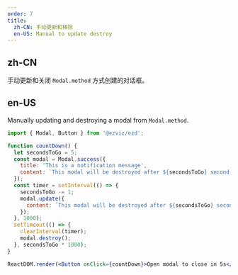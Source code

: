 ```yaml
---
order: 7
title:
  zh-CN: 手动更新和移除
  en-US: Manual to update destroy
---
```


## zh-CN

手动更新和关闭 `Modal.method` 方式创建的对话框。

## en-US

Manually updating and destroying a modal from `Modal.method`.

```jsx
import { Modal, Button } from '@ezviz/ezd';

function countDown() {
  let secondsToGo = 5;
  const modal = Modal.success({
    title: 'This is a notification message',
    content: `This modal will be destroyed after ${secondsToGo} second.`,
  });
  const timer = setInterval(() => {
    secondsToGo -= 1;
    modal.update({
      content: `This modal will be destroyed after ${secondsToGo} second.`,
    });
  }, 1000);
  setTimeout(() => {
    clearInterval(timer);
    modal.destroy();
  }, secondsToGo * 1000);
}

ReactDOM.render(<Button onClick={countDown}>Open modal to close in 5s</Button>, mountNode);
```
